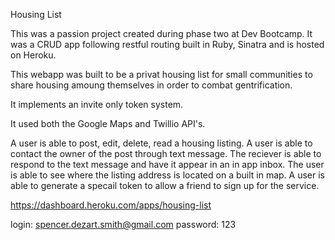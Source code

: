 Housing List

This was a passion project created during phase two at Dev Bootcamp. It was a CRUD app following restful routing built in Ruby, Sinatra and is hosted on Heroku. 

This webapp was built to be a privat housing list for small communities to share housing amoung themselves in order to combat gentrification.

It implements an invite only token system. 

It used both the Google Maps and Twillio API's.

A user is able to post, edit, delete, read a housing listing. 
A user is able to contact the owner of the post through text message. 
The reciever is able to respond to the text message and have it appear in an in app inbox. 
The user is able to see where the listing address is located on a built in map. 
A user is able to generate a specail token to allow a friend to sign up for the service. 

https://dashboard.heroku.com/apps/housing-list

login: spencer.dezart.smith@gmail.com
password: 123


